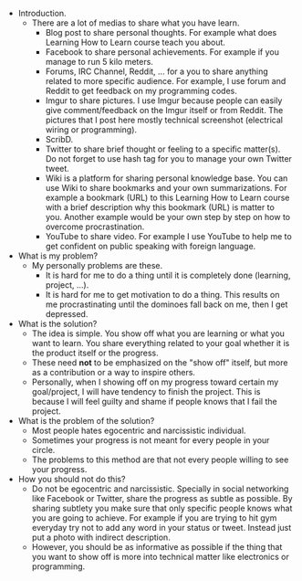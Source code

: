 * Introduction.
    * There are a lot of medias to share what you have learn.
        * Blog post to share personal thoughts. For example what does Learning How to Learn course teach you about.
        * Facebook to share personal achievements. For example if you manage to run 5 kilo meters.
        * Forums, IRC Channel, Reddit, ... for a you to share anything related to more specific audience. For example, I use forum and Reddit to get feedback on my programming codes.
        * Imgur to share pictures. I use Imgur because people can easily give comment/feedback on the Imgur itself or from Reddit. The pictures that I post here mostly technical screenshot (electrical wiring or programming).
        * ScribD.
        * Twitter to share brief thought or feeling to a specific matter(s). Do not forget to use hash tag for you to manage your own Twitter tweet.
        * Wiki is a platform for sharing personal knowledge base. You can use Wiki to share bookmarks and your own summarizations. For example a bookmark (URL) to this Learning How to Learn course with a brief description why this bookmark (URL) is matter to you. Another example would be your own step by step on how to overcome procrastination.
        * YouTube to share video. For example I use YouTube to help me to get confident on public speaking with foreign language.
* What is my problem?
    * My personally problems are these.
        * It is hard for me to do a thing until it is completely done (learning, project, ...).
        * It is hard for me to get motivation to do a thing. This results on me procrastinating until the dominoes fall back on me, then I get depressed.
* What is the solution?
    * The idea is simple. You show off what you are learning or what you want to learn. You share everything related to your goal whether it is the product itself or the progress.
    * These need __not__ to be emphasized on the "show off" itself, but more as a contribution or a way to inspire others.
    * Personally, when I showing off on my progress toward certain my goal/project, I will have tendency to finish the project. This is because I will feel guilty and shame if people knows that I fail the project.
* What is the problem of the solution?
    * Most people hates egocentric and narcissistic individual.
    * Sometimes your progress is not meant for every people in your circle.
    * The problems to this method are that not every people willing to see your progress.
* How you should not do this?
    * Do not be egocentric and narcissistic. Specially in social networking like Facebook or Twitter, share the progress as subtle as possible. By sharing subtlety you make sure that only specific people knows what you are going to achieve. For example if you are trying to hit gym everyday try not to add any word in your status or tweet. Instead just put a photo with indirect description.
    * However, you should be as informative as possible if the thing that you want to show off is more into technical matter like electronics or programming.